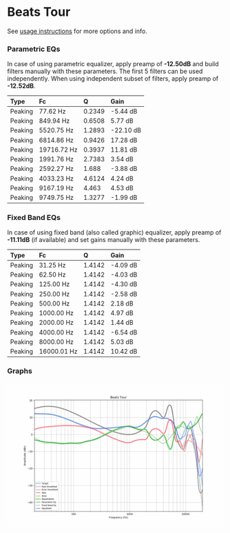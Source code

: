 # Beats Tour
See [usage instructions](https://github.com/jaakkopasanen/AutoEq#usage) for more options and info.

### Parametric EQs
In case of using parametric equalizer, apply preamp of **-12.50dB** and build filters manually
with these parameters. The first 5 filters can be used independently.
When using independent subset of filters, apply preamp of **-12.52dB**.

| Type    | Fc          |      Q | Gain      |
|:--------|:------------|:-------|:----------|
| Peaking | 77.62 Hz    | 0.2349 | -5.44 dB  |
| Peaking | 849.94 Hz   | 0.6508 | 5.77 dB   |
| Peaking | 5520.75 Hz  | 1.2893 | -22.10 dB |
| Peaking | 6814.86 Hz  | 0.9426 | 17.28 dB  |
| Peaking | 19716.72 Hz | 0.3937 | 11.81 dB  |
| Peaking | 1991.76 Hz  | 2.7383 | 3.54 dB   |
| Peaking | 2592.27 Hz  | 1.688  | -3.88 dB  |
| Peaking | 4033.23 Hz  | 4.6124 | 4.24 dB   |
| Peaking | 9167.19 Hz  | 4.463  | 4.53 dB   |
| Peaking | 9749.75 Hz  | 1.3277 | -1.99 dB  |

### Fixed Band EQs
In case of using fixed band (also called graphic) equalizer, apply preamp of **-11.11dB**
(if available) and set gains manually with these parameters.

| Type    | Fc          |      Q | Gain     |
|:--------|:------------|:-------|:---------|
| Peaking | 31.25 Hz    | 1.4142 | -4.09 dB |
| Peaking | 62.50 Hz    | 1.4142 | -4.03 dB |
| Peaking | 125.00 Hz   | 1.4142 | -4.30 dB |
| Peaking | 250.00 Hz   | 1.4142 | -2.58 dB |
| Peaking | 500.00 Hz   | 1.4142 | 2.18 dB  |
| Peaking | 1000.00 Hz  | 1.4142 | 4.97 dB  |
| Peaking | 2000.00 Hz  | 1.4142 | 1.44 dB  |
| Peaking | 4000.00 Hz  | 1.4142 | -6.54 dB |
| Peaking | 8000.00 Hz  | 1.4142 | 5.03 dB  |
| Peaking | 16000.01 Hz | 1.4142 | 10.42 dB |

### Graphs
![](./Beats%20Tour.png)